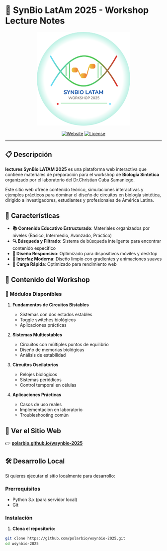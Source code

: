 # 🧬 SynBio LatAm 2025 - Workshop Lecture Notes

<div align="center">
  <img src="./images/logoc.svg" alt="SynBio LATAM 2025" width="300">
  
  [![Website](https://img.shields.io/badge/Website-Live-brightgreen?style=for-the-badge)](https://polarbio.github.io/wsynbio-2025/)
  [![License](https://img.shields.io/badge/License-MIT-blue?style=for-the-badge)](LICENSE)

</div>

---

## 📋 Descripción

**lectures SynBio LATAM 2025** es una plataforma web interactiva que contiene materiales de preparación para el workshop de **Biología Sintética** organizado por el laboratorio del Dr.Christian Cuba Samaniego. 

Este sitio web ofrece contenido teórico, simulaciones interactivas y ejemplos prácticos para dominar el diseño de circuitos en biología sintética, dirigido a investigadores, estudiantes y profesionales de América Latina.

## 🌟 Características

- **📚 Contenido Educativo Estructurado**: Materiales organizados por niveles (Básico, Intermedio, Avanzado, Práctico)
- **🔍 Búsqueda y Filtrado**: Sistema de búsqueda inteligente para encontrar contenido específico
- **📱 Diseño Responsivo**: Optimizado para dispositivos móviles y desktop
- **🎨 Interfaz Moderna**: Diseño limpio con gradientes y animaciones suaves
- **🚀 Carga Rápida**: Optimizado para rendimiento web

## 📖 Contenido del Workshop

### 🔬 Módulos Disponibles

1. **Fundamentos de Circuitos Bistables**
   - Sistemas con dos estados estables
   - Toggle switches biológicos
   - Aplicaciones prácticas

2. **Sistemas Multiestables**
   - Circuitos con múltiples puntos de equilibrio
   - Diseño de memorias biológicas
   - Análisis de estabilidad

3. **Circuitos Oscilatorios**
   - Relojes biológicos
   - Sistemas periódicos
   - Control temporal en células

4. **Aplicaciones Prácticas**
   - Casos de uso reales
   - Implementación en laboratorio
   - Troubleshooting común

## 🚀 Ver el Sitio Web

👉 **[polarbio.github.io/wsynbio-2025](https://polarbio.github.io/wsynbio-2025/)**

## 🛠️ Desarrollo Local

Si quieres ejecutar el sitio localmente para desarrollo:

### Prerrequisitos
- Python 3.x (para servidor local)
- Git

### Instalación

1. **Clona el repositorio:**
```bash
git clone https://github.com/polarbio/wsynbio-2025.git
cd wsynbio-2025